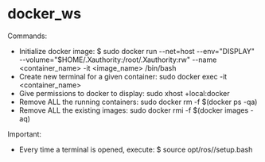 # docker_ws

Commands:

  - Initialize docker image: $ sudo docker run --net=host --env="DISPLAY" --volume="$HOME/.Xauthority:/root/.Xauthority:rw" --name <container_name> -it <image_name> /bin/bash
  - Create new terminal for a given container: sudo docker exec -it <container_name>
  - Give permissions to docker to display: sudo xhost +local:docker
  - Remove ALL the running containers: sudo docker rm -f $(docker ps -qa)
  - Remove ALL the existing images: sudo docker rmi -f $(docker images -aq)

Important:

  - Every time a terminal is opened, execute: $ source opt/ros/<ros-distro>/setup.bash
